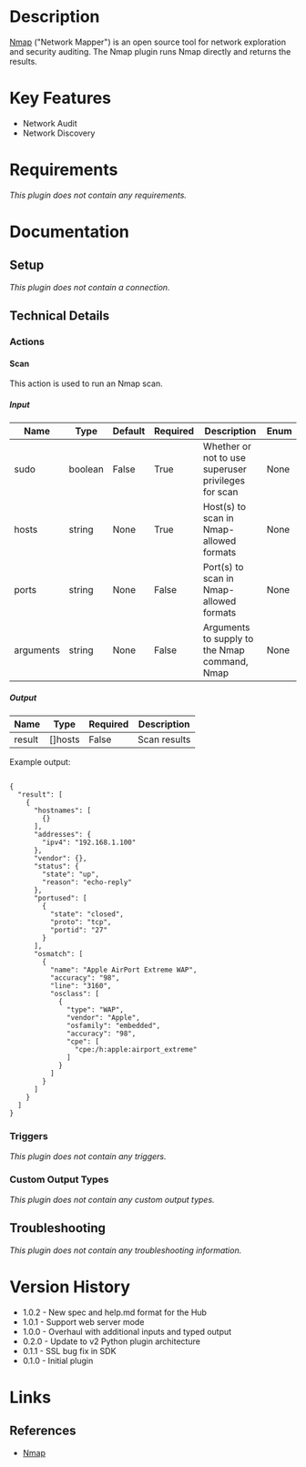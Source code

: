 # Description

[Nmap](https://nmap.org) ("Network Mapper") is an open source tool for network exploration and security auditing.
The Nmap plugin runs Nmap directly and returns the results.

# Key Features

* Network Audit
* Network Discovery

# Requirements

_This plugin does not contain any requirements._

# Documentation

## Setup

_This plugin does not contain a connection._

## Technical Details

### Actions

#### Scan

This action is used to run an Nmap scan.

##### Input

|Name|Type|Default|Required|Description|Enum|
|----|----|-------|--------|-----------|----|
|sudo|boolean|False|True|Whether or not to use superuser privileges for scan|None|
|hosts|string|None|True|Host(s) to scan in Nmap-allowed formats|None|
|ports|string|None|False|Port(s) to scan in Nmap-allowed formats|None|
|arguments|string|None|False|Arguments to supply to the Nmap command, Nmap <arguments>|None|

##### Output

|Name|Type|Required|Description|
|----|----|--------|-----------|
|result|[]hosts|False|Scan results|

Example output:

```

{
  "result": [
    {
      "hostnames": [
        {}
      ],
      "addresses": {
        "ipv4": "192.168.1.100"
      },
      "vendor": {},
      "status": {
        "state": "up",
        "reason": "echo-reply"
      },
      "portused": [
        {
          "state": "closed",
          "proto": "tcp",
          "portid": "27"
        }
      ],
      "osmatch": [
        {
          "name": "Apple AirPort Extreme WAP",
          "accuracy": "98",
          "line": "3160",
          "osclass": [
            {
              "type": "WAP",
              "vendor": "Apple",
              "osfamily": "embedded",
              "accuracy": "98",
              "cpe": [
                "cpe:/h:apple:airport_extreme"
              ]
            }
          ]
        }
      ]
    }
  ]
}

```

### Triggers

_This plugin does not contain any triggers._

### Custom Output Types

_This plugin does not contain any custom output types._

## Troubleshooting

_This plugin does not contain any troubleshooting information._

# Version History

* 1.0.2 - New spec and help.md format for the Hub
* 1.0.1 - Support web server mode
* 1.0.0 - Overhaul with additional inputs and typed output
* 0.2.0 - Update to v2 Python plugin architecture
* 0.1.1 - SSL bug fix in SDK
* 0.1.0 - Initial plugin

# Links

## References

* [Nmap](https://nmap.org/)

